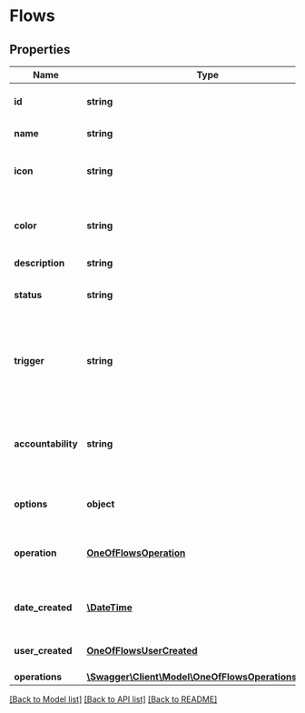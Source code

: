 # Flows

## Properties
Name | Type | Description | Notes
------------ | ------------- | ------------- | -------------
**id** | **string** | Unique identifier for the flow. | [optional] 
**name** | **string** | The name of the flow. | [optional] 
**icon** | **string** | Icon displayed in the Admin App for the flow. | [optional] 
**color** | **string** | Color of the icon displayed in the Admin App for the flow. | [optional] 
**description** | **string** |  | [optional] 
**status** | **string** | Current status of the flow. | [optional] [default to 'active']
**trigger** | **string** | Type of trigger for the flow. One of &#x60;hook&#x60;, &#x60;webhook&#x60;, &#x60;operation&#x60;, &#x60;schedule&#x60;, &#x60;manual&#x60;. | [optional] 
**accountability** | **string** | The permission used during the flow. One of &#x60;$public&#x60;, &#x60;$trigger&#x60;, &#x60;$full&#x60;, or UUID of a role. | [optional] 
**options** | **object** | Options of the selected trigger for the flow. | [optional] 
**operation** | [**OneOfFlowsOperation**](OneOfFlowsOperation.md) | UUID of the operation connected to the trigger in the flow. | [optional] 
**date_created** | [**\DateTime**](\DateTime.md) | Timestamp in ISO8601 when the flow was created. | [optional] 
**user_created** | [**OneOfFlowsUserCreated**](OneOfFlowsUserCreated.md) | The user who created the flow. | [optional] 
**operations** | [**\Swagger\Client\Model\OneOfFlowsOperationsItems[]**](.md) |  | [optional] 

[[Back to Model list]](../../README.md#documentation-for-models) [[Back to API list]](../../README.md#documentation-for-api-endpoints) [[Back to README]](../../README.md)

